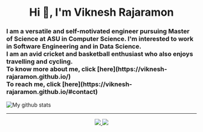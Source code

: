 <h1 align="center">Hi 👋, I'm Viknesh Rajaramon</h1>

<h3>
	I am a versatile and self-motivated engineer pursuing Master of Science at ASU in Computer Science. I'm interested to work in Software Engineering and in Data Science.
	<br>
	I am an avid cricket and basketball enthusiast who also enjoys travelling and cycling.
	<br>
	To know more about me, click [here](https://viknesh-rajaramon.github.io/)
	<br>
	To reach me, click [here](https://viknesh-rajaramon.github.io/#contact)
</h3>

![My github stats](https://github-readme-stats.vercel.app/api?username=viknesh-rajaramon&show_icons=true&theme=tokyonight)

<hr>

<p align="center">
	<a href="https://www.linkedin.com/in/viknesh-rajaramon/" alt="Linkedin">
		<img src="https://github.com/Viknesh-Rajaramon/Viknesh-Rajaramon/blob/main/image/linkedin.png">
	</a>
    <a href="https://github.com/Viknesh-Rajaramon/" alt="GitHub">
		<img src="https://github.com/Viknesh-Rajaramon/Viknesh-Rajaramon/blob/main/image/github.png">
	</a>
</p>
